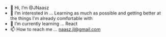 - 👋 Hi, I’m @JNaasz
- 👀 I’m interested in ... Learning as much as possible and getting better at the things I'm already comfortable with
- 🌱 I’m currently learning ... React
- 📫 How to reach me ... naasz.jl@gmail.com

<!---
JNaasz/JNaasz is a ✨ special ✨ repository because its `README.md` (this file) appears on your GitHub profile.
You can click the Preview link to take a look at your changes.
--->
